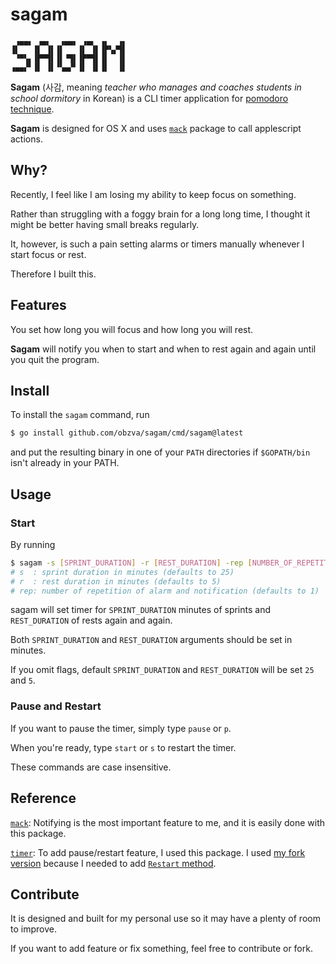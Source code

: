 # sagam

```
 ▗▄▄▖ ▗▄▖  ▗▄▄▖ ▗▄▖ ▗▖  ▗▖
▐▌   ▐▌ ▐▌▐▌   ▐▌ ▐▌▐▛▚▞▜▌
 ▝▀▚▖▐▛▀▜▌▐▌▝▜▌▐▛▀▜▌▐▌  ▐▌
▗▄▄▞▘▐▌ ▐▌▝▚▄▞▘▐▌ ▐▌▐▌  ▐▌
```

**Sagam** (사감, meaning _teacher who manages and coaches students in school dormitory_ in Korean) is a CLI timer application for [pomodoro technique](https://en.wikipedia.org/wiki/Pomodoro_Technique).

**Sagam** is designed for OS X and uses [`mack`](https://github.com/andybrewer/mack) package to call applescript actions.

## Why?

Recently, I feel like I am losing my ability to keep focus on something.

Rather than struggling with a foggy brain for a long long time, I thought it might be better having small breaks regularly.

It, however, is such a pain setting alarms or timers manually whenever I start focus or rest.

Therefore I built this.

## Features

You set how long you will focus and how long you will rest.

**Sagam** will notify you when to start and when to rest again and again until you quit the program.

## Install

To install the `sagam` command, run

```bash
$ go install github.com/obzva/sagam/cmd/sagam@latest
```

and put the resulting binary in one of your `PATH` directories if `$GOPATH/bin` isn't already in your PATH.

## Usage

### Start

By running

```bash
$ sagam -s [SPRINT_DURATION] -r [REST_DURATION] -rep [NUMBER_OF_REPETITION_OF_ALARM]
# s  : sprint duration in minutes (defaults to 25)
# r  : rest duration in minutes (defaults to 5)
# rep: number of repetition of alarm and notification (defaults to 1)
```

sagam will set timer for `SPRINT_DURATION` minutes of sprints and `REST_DURATION` of rests again and again.

Both `SPRINT_DURATION` and `REST_DURATION` arguments should be set in minutes.

If you omit flags, default `SPRINT_DURATION` and `REST_DURATION` will be set `25` and `5`.

### Pause and Restart

If you want to pause the timer, simply type `pause` or `p`.

When you're ready, type `start` or `s` to restart the timer.

These commands are case insensitive.

## Reference

[`mack`](https://github.com/andybrewer/mack): Notifying is the most important feature to me, and it is easily done with this package.

[`timer`](https://github.com/ivahaev/timer): To add pause/restart feature, I used this package. I used [my fork version](https://github.com/obzva/timer) because I needed to add [`Restart` method](https://pkg.go.dev/github.com/obzva/timer#Timer.Restart).

## Contribute

It is designed and built for my personal use so it may have a plenty of room to improve.

If you want to add feature or fix something, feel free to contribute or fork.
